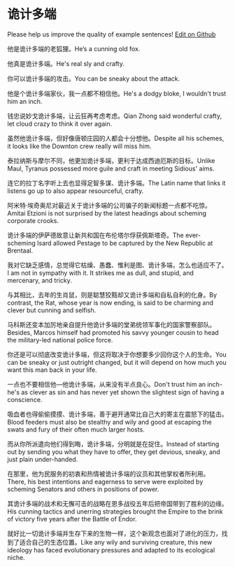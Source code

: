 # 诡计多端

Please help us improve the quality of example sentences! [Edit on Github](https://github.com/jiyushe/jiyu-example-sentence-source/blob/main/chinese/guijiduoduan.md)

<p><span class="chinese">他是诡计多端的老狐狸。</span><span class="english">He’s a cunning old fox.</span></p>

<p><span class="chinese">他真是诡计多端。</span><span class="english">He's real sly and crafty.</span></p>

<p><span class="chinese">你可以诡计多端的攻击。</span><span class="english">You can be sneaky about the attack.</span></p>

<p><span class="chinese">他是个诡计多端家伙，我一点都不相信他。</span><span class="english">He's a dodgy bloke, I wouldn't trust him an inch.</span></p>

<p><span class="chinese">钱忠说妙戈诡计多端，让云狂再考虑考虑。</span><span class="english">Qian Zhong said wonderful crafty, let cloud crazy to think it over again.</span></p>

<p><span class="chinese">虽然他诡计多端，但好像唐顿庄园的人都会十分想他。</span><span class="english">Despite all his schemes, it looks like the Downton crew really will miss him.</span></p>

<p><span class="chinese">泰拉纳斯与摩尔不同，他更加诡计多端，更利于达成西迪厄斯的目标。</span><span class="english">Unlike Maul, Tyranus possessed more guile and craft in meeting Sidious' aims.</span></p>

<p><span class="chinese">连它的拉丁名字听上去也显得足智多谋、诡计多端。</span><span class="english">The Latin name that links it listens go up to also appear resourceful, crafty.</span></p>

<p><span class="chinese">阿米特·埃奇奥尼对最近关于诡计多端的公司骗子的新闻标题一点都不吃惊。</span><span class="english">Amitai Etzioni is not surprised by the latest headings about scheming corporate crooks.</span></p>

<p><span class="chinese">诡计多端的伊萨德故意让新共和国在布伦塔尔俘获佩斯塔奇。</span><span class="english">The ever-scheming Isard allowed Pestage to be captured by the New Republic at Brentaal.</span></p>

<p><span class="chinese">我对它缺乏感情，总觉得它枯燥、愚蠢、惟利是图、诡计多端，怎么也适应不了。</span><span class="english">I am not in sympathy with it. It strikes me as dull, and stupid, and mercenary, and tricky.</span></p>

<p><span class="chinese">与其相比，去年的生肖鼠，则是聪慧狡黠却又诡计多端和自私自利的化身。</span><span class="english">By contrast, the Rat, whose year is now ending, is said to be charming and clever but cunning and selfish.</span></p>

<p><span class="chinese">马科斯还变本加厉地亲自提升他诡计多端的堂弟统领军事化的国家警察部队。</span><span class="english">Besides, Marcos himself had promoted his savvy younger cousin to head the military-led national police force.</span></p>

<p><span class="chinese">你还是可以彻底改变诡计多端，但这将取决于你想要多少回你这个人的生命。</span><span class="english">You can be sneaky or just outright changed, but it will depend on how much you want this man back in your life.</span></p>

<p><span class="chinese">一点也不要相信他—他诡计多端，从来没有半点良心。</span><span class="english">Don't trust him an inch-he's as clever as sin and has never yet shown the slightest sign of having a conscience.</span></p>

<p><span class="chinese">吸血者也得偷偷摸摸、诡计多端，善于避开通常比自己大的寄主在震怒下的猛击。</span><span class="english">Blood feeders must also be stealthy and wily and good at escaping the swats and fury of their often much larger hosts.</span></p>

<p><span class="chinese">而从你所派遣向他们得到晦，诡计多端，分明就是在捉住。</span><span class="english">Instead of starting out by sending you what they have to offer, they get devious, sneaky, and just plain under-handed.</span></p>

<p><span class="chinese">在那里，他为民服务的初衷和热情被诡计多端的议员和其他掌权者所利用。</span><span class="english">There, his best intentions and eagerness to serve were exploited by scheming Senators and others in positions of power.</span></p>

<p><span class="chinese">其诡计多端的战术和无懈可击的战略在恩多战役五年后把帝国带到了胜利的边缘。</span><span class="english">His cunning tactics and unerring strategies brought the Empire to the brink of victory five years after the Battle of Endor.</span></p>

<p><span class="chinese">就好比一切诡计多端并生存下来的生物一样，这个新观念也面对了进化的压力，找到了适合自己的生态位置。</span><span class="english">Like any wily and surviving creature, this new ideology has faced evolutionary pressures and adapted to its ecological niche.</span></p>

